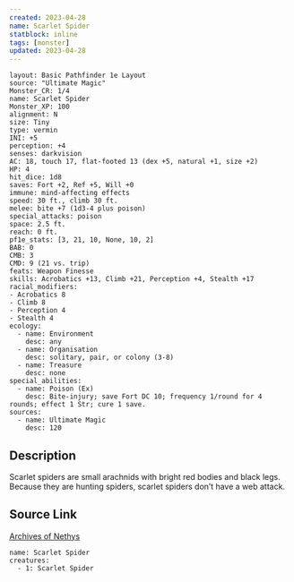 ```yaml
---
created: 2023-04-28
name: Scarlet Spider
statblock: inline
tags: [monster]
updated: 2023-04-28
---
```

```statblock
layout: Basic Pathfinder 1e Layout
source: "Ultimate Magic"
Monster_CR: 1/4
name: Scarlet Spider
Monster_XP: 100
alignment: N
size: Tiny
type: vermin
INI: +5
perception: +4
senses: darkvision
AC: 18, touch 17, flat-footed 13 (dex +5, natural +1, size +2)
HP: 4
hit_dice: 1d8
saves: Fort +2, Ref +5, Will +0
immune: mind-affecting effects
speed: 30 ft., climb 30 ft.
melee: bite +7 (1d3-4 plus poison)
special_attacks: poison
space: 2.5 ft.
reach: 0 ft.
pf1e_stats: [3, 21, 10, None, 10, 2]
BAB: 0
CMB: 3
CMD: 9 (21 vs. trip)
feats: Weapon Finesse
skills: Acrobatics +13, Climb +21, Perception +4, Stealth +17
racial_modifiers:
- Acrobatics 8
- Climb 8
- Perception 4
- Stealth 4
ecology:
  - name: Environment
    desc: any
  - name: Organisation
    desc: solitary, pair, or colony (3-8)
  - name: Treasure
    desc: none
special_abilities:
  - name: Poison (Ex)
    desc: Bite-injury; save Fort DC 10; frequency 1/round for 4 rounds; effect 1 Str; cure 1 save.
sources:
  - name: Ultimate Magic
    desc: 120
```
## Description
Scarlet spiders are small arachnids with bright red bodies and black legs. Because they are hunting spiders, scarlet spiders don’t have a web attack.
## Source Link
[Archives of Nethys](https://aonprd.com/MonsterDisplay.aspx?ItemName=Scarlet%20Spider)
```encounter-table
name: Scarlet Spider
creatures:
  - 1: Scarlet Spider
```
